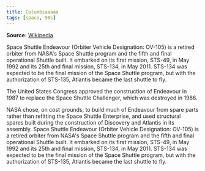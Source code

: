 ```yaml
---
title: Columbiaaaaa
tags: [space, 90s]
---
```


**Source:** [Wikipedia](https://en.wikipedia.org/wiki/Space_Shuttle_Endeavour)

Space Shuttle Endeavour (Orbiter Vehicle Designation: OV-105) is a retired orbiter from NASA's Space Shuttle program and the fifth and final operational Shuttle built. It embarked on its first mission, STS-49, in May 1992 and its 25th and final mission, STS-134, in May 2011. STS-134 was expected to be the final mission of the Space Shuttle program, but with the authorization of STS-135, Atlantis became the last shuttle to fly.

The United States Congress approved the construction of Endeavour in 1987 to replace the Space Shuttle Challenger, which was destroyed in 1986.

NASA chose, on cost grounds, to build much of Endeavour from spare parts rather than refitting the Space Shuttle Enterprise, and used structural spares built during the construction of Discovery and Atlantis in its assembly.
Space Shuttle Endeavour (Orbiter Vehicle Designation: OV-105) is a retired orbiter from NASA's Space Shuttle program and the fifth and final operational Shuttle built. It embarked on its first mission, STS-49, in May 1992 and its 25th and final mission, STS-134, in May 2011. STS-134 was expected to be the final mission of the Space Shuttle program, but with the authorization of STS-135, Atlantis became the last shuttle to fly.
